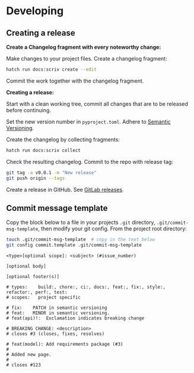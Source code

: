 # Developing

## Creating a release

**Create a Changelog fragment with every noteworthy change:**

Make changes to your project files. Create a changelog fragment:

```bash
hatch run docs:scriv create --edit
```

Commit the work together with the changelog fragment.

**Creating a release:**

Start with a clean working tree, commit all changes that are to be released before continuing.

Set the new version number in `pyproject.toml`. Adhere to [Semantic Versioning](https://semver.org/).

Create the changelog by collecting fragments:

```bash
hatch run docs:scriv collect
```

Check the resulting changelog. Commit to the repo with release tag:

```bash
git tag -a v0.0.1 -m "New release"
git push origin --tags
```

Create a release in GitHub. See [GitLab releases](https://docs.github.com/en/repositories/releasing-projects-on-github/managing-releases-in-a-repository#creating-a-release).

## Commit message template

Copy the block below to a file in your projects `.git` directory, `.git/commit-msg-template`, then modify your git config. From the project root directory:

```bash
touch .git/commit-msg-template  # copy in the text below
git config commit.template .git/commit-msg-template
```

```
<type>[optional scope]: <subject> (#issue_number)

[optional body]

[optional footer(s)]

# types:    build:, chore:, ci:, docs:, feat:, fix:, style:, refactor:, perf:, test:
# scopes:   project specific

# fix:    PATCH in semantic versioning
# feat:   MINOR in semantic versioning.
# feat(api)!:  Exclamation indicates breaking change

# BREAKING CHANGE: <description>
# closes #3 (closes, fixes, resolves)

# feat(model): Add requirements package (#3)
#
# Added new page.
#
# closes #123
```
